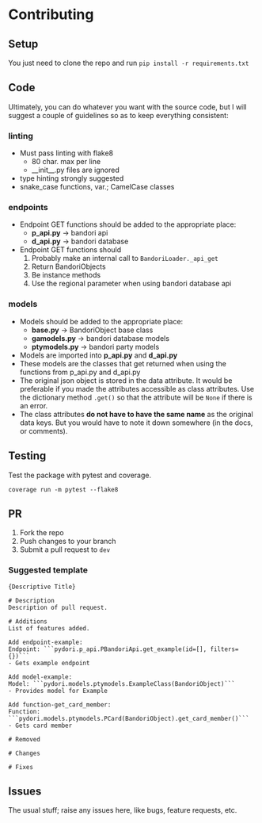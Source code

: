 # Contributing

## Setup
You just need to clone the repo and run  ``pip install -r requirements.txt``

## Code
Ultimately, you can do whatever you want with the source code, but I will suggest a couple of guidelines so as to keep everything consistent:

### linting
- Must pass linting with flake8
  - 80 char. max per line
  - \_\_init\_\_.py files are ignored
- type hinting strongly suggested
- snake_case functions, var.; CamelCase classes

### endpoints
- Endpoint GET functions should be added to the appropriate place:
  - **p_api.py** -> bandori api
  - **d_api.py** -> bandori database
- Endpoint GET functions should 
  1. Probably make an internal call to ``BandoriLoader._api_get``
  2. Return BandoriObjects
  3. Be instance methods
  4. Use the regional parameter when using bandori database api

### models
- Models should be added to the appropriate place:
  - **base.py** -> BandoriObject base class
  - **gamodels.py** -> bandori database models
  - **ptymodels.py** -> bandori party models
- Models are imported into **p_api.py** and **d_api.py**
- These models are the classes that get returned when using the functions from p_api.py and d_api.py
- The original json object is stored in the data attribute. It would be preferable if you made the attributes accessible as class attributes. Use the dictionary method ``.get()`` so that the attribute will be ``None`` if there is an error.
- The class attributes **do not have to have the same name** as the original data keys. But you would have to note it down somewhere (in the docs, or comments).


## Testing
Test the package with pytest and coverage.
```
coverage run -m pytest --flake8
```

## PR
1. Fork the repo
2. Push changes to your branch
3. Submit a pull request to ``dev``

### Suggested template
```
{Descriptive Title}

# Description
Description of pull request.

# Additions
List of features added.

Add endpoint-example:
Endpoint: ```pydori.p_api.PBandoriApi.get_example(id=[], filters={})```
- Gets example endpoint

Add model-example:
Model: ```pydori.models.ptymodels.ExampleClass(BandoriObject)```
- Provides model for Example

Add function-get_card_member:
Function: ```pydori.models.ptymodels.PCard(BandoriObject).get_card_member()```
- Gets card member

# Removed

# Changes

# Fixes
```

## Issues
The usual stuff; raise any issues here, like bugs, feature requests, etc.
